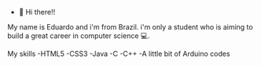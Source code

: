 - 👋 Hi there!!

My name is Eduardo and i'm from Brazil. i'm only a student who is aiming to build a great career in computer science :computer:.

My skills
-HTML5
-CSS3
-Java
-C
-C++
-A little bit of Arduino codes 


